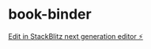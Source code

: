 # book-binder

[Edit in StackBlitz next generation editor ⚡️](https://stackblitz.com/~/github.com/sumitpatel7777/book-binder)
